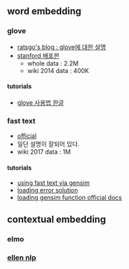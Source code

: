## word embedding

### glove

- [ratsgo's blog : glove에 대한 설명](https://ratsgo.github.io/from%20frequency%20to%20semantics/2017/04/09/glove/)
- [stanford 배포판](https://nlp.stanford.edu/projects/glove/)
  - whole data : 2.2M
  - wiki 2014 data : 400K

#### tutorials

- [glove 사용법 한글](https://github.com/beyondnlp/nlp/wiki/GLOVE-%EC%82%AC%EC%9A%A9%EB%B2%95-(-Global-Vectors-for-Word-Representation-))

### fast text

- [official](https://fasttext.cc/)
- 일단 설명이 잘되어 있다.
- wiki 2017 data : 1M

#### tutorials

- [using fast text via gensim](https://github.com/RaRe-Technologies/gensim/blob/develop/docs/notebooks/FastText_Tutorial.ipynb)
- [loading error solution](https://datascience.stackexchange.com/questions/20071/how-do-i-load-fasttext-pretrained-model-with-gensim)
- [loading gensim function official docs](https://radimrehurek.com/gensim/models/keyedvectors.html#gensim.models.keyedvectors.Word2VecKeyedVectors.load_word2vec_format)

## contextual embedding

### elmo

### [ellen nlp](https://allennlp.org/elmo)
